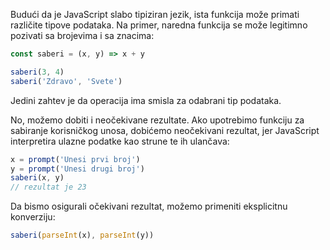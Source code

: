 Budući da je JavaScript slabo tipiziran jezik, ista funkcija može primati različite tipove podataka. Na primer, naredna funkcija se može legitimno pozivati sa brojevima i sa znacima:

```js
const saberi = (x, y) => x + y

saberi(3, 4)
saberi('Zdravo', 'Svete')
```

Jedini zahtev je da operacija ima smisla za odabrani tip podataka.

No, možemo dobiti i neočekivane rezultate. Ako upotrebimo funkciju za sabiranje korisničkog unosa, dobićemo neočekivani rezultat, jer JavaScript interpretira ulazne podatke kao strune te ih ulančava:

```js
x = prompt('Unesi prvi broj')
y = prompt('Unesi drugi broj')
saberi(x, y)
// rezultat je 23
```

Da bismo osigurali očekivani rezultat, možemo primeniti eksplicitnu konverziju:

```js
saberi(parseInt(x), parseInt(y))
```
